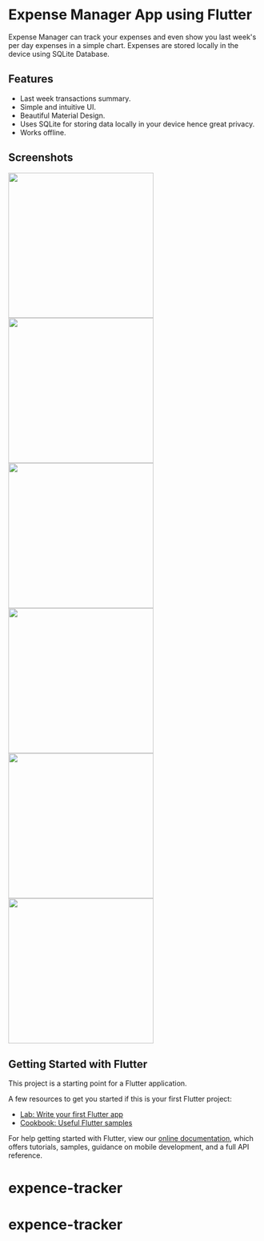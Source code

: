 # Expense Manager App using Flutter

Expense Manager can track your expenses and even show you last week's per day expenses in a simple chart. Expenses are stored locally in the device using SQLite Database. 

## Features
- Last week transactions summary.
- Simple and intuitive UI.
- Beautiful Material Design.
- Uses SQLite for storing data locally in your device hence great privacy.
- Works offline.

## Screenshots
[<img src="screenshots/Home_Screen_Empty.png" width="290">](screenshots/Home_Screen_Empty.png)
[<img src="screenshots/Add_Pizza_Screen.png" width="290">](screenshots/Add_Pizza_Screen.png)
[<img src="screenshots/Home_Screen_Pizza.png" width="290">](screenshots/Home_Screen_Pizza.png)
[<img src="screenshots/Add_Dress_Screen.png" width="290">](screenshots/Add_Dress_Screen.png)
[<img src="screenshots/Select_Dress_Date_Screen.png" width="290">](screenshots/Select_Dress_Date_Screen.png)
[<img src="screenshots/Home_Screen_All_Transactions.png" width="290">](screenshots/Home_Screen_All_Transactions.png)

## Getting Started with Flutter

This project is a starting point for a Flutter application.

A few resources to get you started if this is your first Flutter project:

- [Lab: Write your first Flutter app](https://flutter.dev/docs/get-started/codelab)
- [Cookbook: Useful Flutter samples](https://flutter.dev/docs/cookbook)

For help getting started with Flutter, view our
[online documentation](https://flutter.dev/docs), which offers tutorials,
samples, guidance on mobile development, and a full API reference.

# expence-tracker
# expence-tracker
